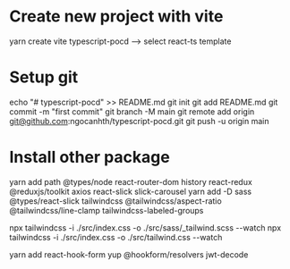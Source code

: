 # Create new project with vite

yarn create vite typescript-pocd
--> select react-ts template

# Setup git

echo "# typescript-pocd" >> README.md
git init
git add README.md
git commit -m "first commit"
git branch -M main
git remote add origin git@github.com:ngocanhth/typescript-pocd.git
git push -u origin main

# Install other package
yarn add path @types/node react-router-dom history react-redux @reduxjs/toolkit axios react-slick slick-carousel
yarn add -D sass @types/react-slick tailwindcss @tailwindcss/aspect-ratio @tailwindcss/line-clamp tailwindcss-labeled-groups


npx tailwindcss -i ./src/index.css -o ./src/sass/_tailwind.scss --watch
npx tailwindcss -i ./src/index.css -o ./src/tailwind.css --watch

yarn add react-hook-form yup  @hookform/resolvers jwt-decode

